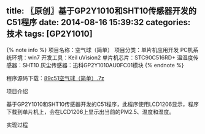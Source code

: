 title: 〖原创〗基于GP2Y1010和SHT10传感器开发的C51程序
date: 2014-08-16 15:39:32
categories: 技术
tags: [GP2Y1010]
---
{% note info %}
项目名称：空气球（简单）
项目分类：单片机应用开发
PC机系统环境：win7
开发工具：Keil uVision2
单片机芯片：STC90C516RD+
温湿度传感器：SHT10
灰尘传感器：迅科GP2Y1010AU0FC01模块
{% endnote %}
<!--more-->
程序源码下载：[89c51空气球（简单）.7z](http://downloads.sengmitnick.com/89c51_PM25.7z)

项目介绍

基于GP2Y1010和SHT10传感器开发的C51程序，此程序使用LCD1206显示，程序下载到单片机上，会在LCD1206上显示出当前的PM2.5、温度和湿度。

实现过程
